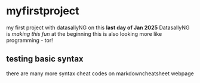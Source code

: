 # myfirstproject
my first project with datasallyNG on this **last day of Jan 2025**
DatasallyNG is *making this fun* at the beginning
this is also looking more like programming - tor!
## testing basic syntax
there are many more syntax cheat codes on markdowncheatsheet webpage

